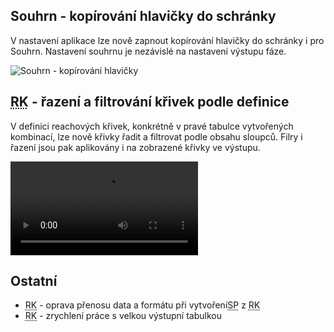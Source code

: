﻿---
categories: [fenix]
layout: fenix
---
## Souhrn - kopírování hlavičky do schránky
V nastavení aplikace lze nově zapnout kopírování hlavičky do schránky i pro Souhrn. Nastavení souhrnu je nezávislé na nastavení výstupu fáze. 

![Souhrn - kopírování hlavičky]({{site.url}}/data/hlavicka_souhrn.png "Souhrn - kopírování hlavičky")

## <abbr title="Reachové křivky">RK</abbr> - řazení a filtrování křivek podle definice
V definici reachových křivek, konkrétně v pravé tabulce vytvořených kombinací, lze nově křivky řadit a filtrovat podle obsahu sloupců. Filry i řazení jsou pak aplikovány i na zobrazené křivky ve výstupu.

<video src="{{site.url}}/data/rkdefinice_filtryarazeni.mp4" type="video/mp4" controls>Řazení a filtrování tabulek</video>

## Ostatní
<ul>
	<li><abbr title="Reachové křivky">RK</abbr> - oprava přenosu data a formátu při vytvoření<abbr title="Strategický plán">SP</abbr> z <abbr title="Reachové křivky">RK</abbr> </li>
	<li><abbr title="Reachové křivky">RK</abbr> - zrychlení práce s velkou výstupní tabulkou</li>
</ul>
